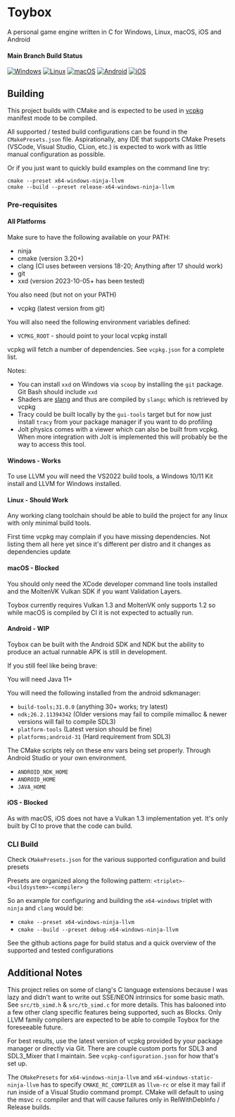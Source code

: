 # Toybox

A personal game engine written in C for Windows, Linux, macOS, iOS and Android 

#### Main Branch Build Status

[![Windows](https://github.com/Honeybunch/toybox/actions/workflows/windows.yml/badge.svg)](https://github.com/Honeybunch/toybox/actions/workflows/windows.yml)
[![Linux](https://github.com/Honeybunch/toybox/actions/workflows/linux.yml/badge.svg)](https://github.com/Honeybunch/toybox/actions/workflows/linux.yml)
[![macOS](https://github.com/Honeybunch/toybox/actions/workflows/macos.yml/badge.svg)](https://github.com/Honeybunch/toybox/actions/workflows/macos.yml)
[![Android](https://github.com/Honeybunch/toybox/actions/workflows/android.yml/badge.svg)](https://github.com/Honeybunch/toybox/actions/workflows/android.yml)
[![iOS](https://github.com/Honeybunch/toybox/actions/workflows/ios.yml/badge.svg)](https://github.com/Honeybunch/toybox/actions/workflows/ios.yml)

## Building
This project builds with CMake and is expected to be used in [vcpkg](https://github.com/microsoft/vcpkg) manifest mode to be compiled.

All supported / tested build configurations can be found in the `CMakePresets.json` file. Aspirationally, any IDE that supports CMake Presets (VSCode, Visual Studio, CLion, etc.) is expected to work with as little manual configuration as possible.

Or if you just want to quickly build examples on the command line try:
```shell
cmake --preset x64-windows-ninja-llvm
cmake --build --preset release-x64-windows-ninja-llvm
```

### Pre-requisites

#### All Platforms
Make sure to have the following available on your PATH:
* ninja
* cmake (version 3.20+)
* clang (CI uses between versions 18-20; Anything after 17 should work)
* git
* xxd (version 2023-10-05+ has been tested)

You also need (but not on your PATH)
* vcpkg (latest version from git)

You will also need the following environment variables defined:
* `VCPKG_ROOT` - should point to your local vcpkg install

vcpkg will fetch a number of dependencies. See `vcpkg.json` for a complete list.

Notes:
 * You can install `xxd` on Windows via `scoop` by installing the `git` package. Git Bash should include `xxd`
 * Shaders are [slang](https://shader-slang.com/) and thus are compiled by `slangc` which is retrieved by vcpkg
 * Tracy could be built locally by the `gui-tools` target but for now just install `tracy` from your package manager if you want to do profiling
 * Jolt physics comes with a viewer which can also be built from vcpkg. When more integration with Jolt is implemented this will probably be the way to access this tool.

#### Windows - Works
To use LLVM you will need the VS2022 build tools, a Windows 10/11 Kit install and LLVM for Windows installed.

#### Linux - Should Work
Any working clang toolchain should be able to build the project for any linux with only minimal build tools. 

First time vcpkg may complain if you have missing dependencies. Not listing them all here yet since it's different per distro and it changes as dependencies update

#### macOS - Blocked
You should only need the XCode developer command line tools installed and the MoltenVK Vulkan SDK if you want Validation Layers.

Toybox currently requires Vulkan 1.3 and MoltenVK only supports 1.2 so while macOS is compiled by CI it is not expected to actually run.

#### Android - WIP
Toybox can be built with the Android SDK and NDK but the ability to produce an actual runnable APK is still in development.

If you still feel like being brave:

You will need Java 11+

You will need the following installed from the android sdkmanager:
* `build-tools;31.0.0` (anything 30+ works; try latest)
* `ndk;26.2.11394342` (Older versions may fail to compile mimalloc & newer versions will fail to compile SDL3)
* `platform-tools` (Latest version should be fine)
* `platforms;android-31` (Hard requirement from SDL3)

The CMake scripts rely on these env vars being set properly. Through Android Studio or your own environment.
* `ANDROID_NDK_HOME`
* `ANDROID_HOME`
* `JAVA_HOME`

#### iOS - Blocked
As with macOS, iOS does not have a Vulkan 1.3 implementation yet. It's only built by CI to prove that the code can build.

### CLI Build
Check `CMakePresets.json` for the various supported configuration and build presets

Presets are organized along the following pattern: `<triplet>-<buildsystem>-<compiler>`

So an example for configuring and building the `x64-windows` triplet with `ninja` and `clang` would be:
* `cmake --preset x64-windows-ninja-llvm`
* `cmake --build --preset debug-x64-windows-ninja-llvm`

See the github actions page for build status and a quick overview of the supported and tested configurations

## Additional Notes
This project relies on some of clang's C language extensions because I was lazy and didn't want to write out SSE/NEON intrinsics for some basic math. See `src/tb_simd.h` & `src/tb_simd.c` for more details. This has balooned into a few other clang specific features being supported, such as Blocks. Only LLVM family compilers are expected to be able to compile Toybox for the foreseeable future.

For best results, use the latest version of vcpkg provided by your package manager or directly via Git. There are couple custom ports for SDL3 and SDL3_Mixer that I maintain. See `vcpkg-configuration.json` for how that's set up.

The `CMakePresets` for `x64-windows-ninja-llvm` and `x64-windows-static-ninja-llvm` has to specify `CMAKE_RC_COMPILER` as `llvm-rc` or else it may fail if run inside of a Visual Studio command prompt. CMake will default to using the msvc `rc` compiler and that will cause failures only in RelWithDebInfo / Release builds.